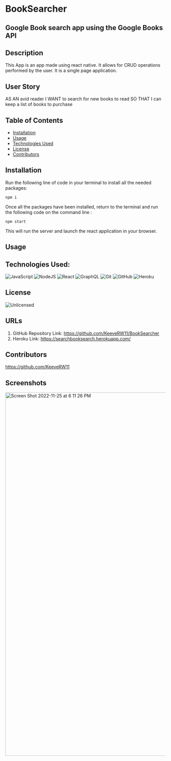 # BookSearcher


## Google Book search app using the Google Books API

## Description
This App is an app made using react native. It allows for CRUD operations performed by the user. It is a single page application.

## User Story
AS AN avid reader
I WANT to search for new books to read
SO THAT I can keep a list of books to purchase

## Table of Contents
* [Installation](#installation)
* [Usage](#usage)
* [Technologies Used](#technologies-used)
* [License](#license)
* [Contributors](#contributors)

## Installation
Run the following line of code in your terminal to install all the needed packages: 
```
npm i
```

Once all the packages have been installed, return to the terminal and run the following code on the command line : 
```
npm start
```
This will run the server and launch the react application in your browser.


## Usage


## Technologies Used:
![JavaScript](https://img.shields.io/badge/javascript-%23323330.svg?style=for-the-badge&logo=javascript&logoColor=%23F7DF1E)
![NodeJS](https://img.shields.io/badge/node.js-6DA55F?style=for-the-badge&logo=node.js&logoColor=white)
![React](https://img.shields.io/badge/react-%2320232a.svg?style=for-the-badge&logo=react&logoColor=%2361DAFB)
![GraphQL](https://img.shields.io/badge/-GraphQL-E10098?style=for-the-badge&logo=graphql&logoColor=white)
![Git](https://img.shields.io/badge/git-%23F05033.svg?style=for-the-badge&logo=git&logoColor=white)
![GitHub](https://img.shields.io/badge/github-%23121011.svg?style=for-the-badge&logo=github&logoColor=white)
![Heroku](https://img.shields.io/badge/heroku-%23430098.svg?style=for-the-badge&logo=heroku&logoColor=white)


## License
![Unlicensed](https://img.shields.io/badge/license-Unlicense-blue.svg)

## URLs
1) GitHub Repository Link: https://github.com/KeeveRW11/BookSearcher
2) Heroku Link: https://searchbooksearch.herokuapp.com/

## Contributors
https://github.com/KeeveRW11


## Screenshots
<img width="1141" alt="Screen Shot 2022-11-25 at 6 11 26 PM" src="https://user-images.githubusercontent.com/106919616/204401816-58b267fe-3722-49b9-9be8-e848821d8e35.png">


